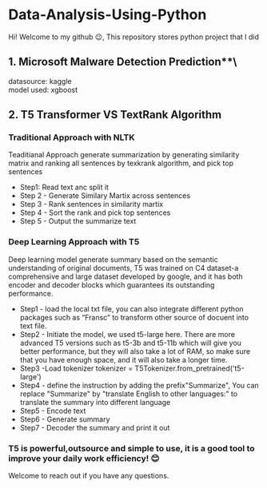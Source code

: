 # Data-Analysis-Using-Python
Hi! Welcome to my github :wink:, This repository stores python project that I did
## 1. Microsoft Malware Detection Prediction**\
datasource: kaggle\
model used: xgboost<br/> 

## 2. T5 Transformer VS TextRank Algorithm

### Traditional Approach with NLTK
Teaditianal Approach generate summarization by generating similarity matrix and ranking all sentences by texkrank algorithm, and pick top sentences
- Step1: Read text anc split it
- Step 2 - Generate Similary Martix across sentences
- Step 3 - Rank sentences in similarity martix
- Step 4 - Sort the rank and pick top sentences
- Step 5 - Output the summarize text
### Deep Learning Approach with T5
Deep learning model generate summary based on the semantic understanding of original documents, T5 was trained on C4 dataset-a comprehensive and large dataset developed by google, and it has both encoder and decoder blocks which guarantees its outstanding performance.
- Step1 - load the local txt file, you can also integrate different python packages such as “Fransc” to transform other source of docuent into text file.
- Step2 - Initiate the model, we used t5-large here. There are more advanced T5 versions such as t5-3b and t5-11b which will give you better performance, but they will also take a lot of RAM, so make sure that you have enough space, and it will also take a longer time.
- Step3 -Load tokenizer tokenizer = T5Tokenizer.from_pretrained('t5-large')
- Step4 - define the instruction by adding the prefix"Summarize", You can replace "Summarize" by "translate English to other languages:" to translate the summary into different language
- Step5 - Encode text
- Step6 - Generate summary
- Step7 - Decoder the summary and print it out
### T5 is powerful,outsource and simple to use, it is a good tool to improve your daily work efficiency! 😊

Welcome to reach out if you have any questions.
 
